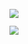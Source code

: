 ![](https://media0.giphy.com/media/3otPorWLQJq5GmHRtu/giphy.gif)

<img align="left" src="https://github-readme-stats.vercel.app/api?username=GenerousMan&&show_icons=true&theme=radical">
